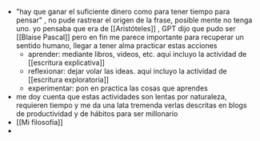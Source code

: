 - "hay que ganar el suficiente dinero como para tener tiempo para pensar" , no pude rastrear el origen de la frase, posible mente no tenga uno. yo pensaba que era de [[Aristóteles]] , GPT dijo que pudo ser [[Blaise Pascal]] pero en fin me parece importante para recuperar un sentido humano, llegar a tener alma practicar estas acciones
	- aprender: mediante libros, videos, etc. aqui incluyo la actividad de [[escritura explicativa]]
	- reflexionar: dejar volar las ideas. aquí incluyo la actividad de [[escritura exploratoria]]
	- experimentar: pon en practica las cosas que aprendes
- me doy cuenta que estas actividades son lentas por naturaleza, requieren tiempo y me da una lata tremenda verlas descritas en blogs de productividad y de hábitos para ser millonario
- [[Mi filosofía]]
-